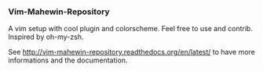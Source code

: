 ### Vim-Mahewin-Repository
A vim setup with cool plugin and colorscheme. Feel free to use and contrib.
Inspired by oh-my-zsh.

See http://vim-mahewin-repository.readthedocs.org/en/latest/ to have more
informations and the documentation.
